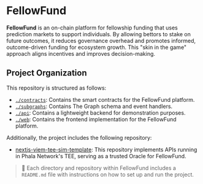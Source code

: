 # FellowFund

**FellowFund** is an on-chain platform for fellowship funding that uses prediction markets to support individuals. By allowing bettors to stake on future outcomes, it reduces governance overhead and promotes informed, outcome-driven funding for ecosystem growth. This "skin in the game" approach aligns incentives and improves decision-making.

## Project Organization

This repository is structured as follows:

- [`./contracts`](./contracts/): Contains the smart contracts for the FellowFund platform.
- [`./subgraphs`](./subgraphs/): Contains The Graph schema and event handlers.
- [`./api`](./api/): Contains a lightweight backend for demonstration purposes.
- [`./web`](./web/): Contains the frontend implementation for the FellowFund platform.

Additionally, the project includes the following repository:

- [nextjs-viem-tee-sim-template](https://github.com/fellowfund/nextjs-viem-tee-sim-template): This repository implements APIs running in Phala Network's TEE, serving as a trusted Oracle for FellowFund.

> 🚨 Each directory and repository within FellowFund includes a `README.md` file with instructions on how to set up and run the project.